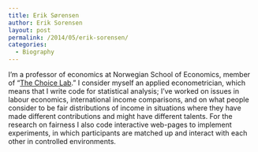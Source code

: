 ```yaml
---
title: Erik Sørensen
author: Erik Sorensen
layout: post
permalink: /2014/05/erik-sorensen/
categories:
  - Biography
---
```

I&#8217;m a professor of economics at Norwegian School of Economics, member of &#8220;[The Choice Lab][1].&#8221; I consider myself an applied econometrician, which means that I write code for statistical analysis; I&#8217;ve worked on issues in labour economics, international income comparisons, and on what people consider to be fair distributions of income in situations where they have made different contributions and might have different talents. For the research on fairness I also code interactive web-pages to implement experiments, in which participants are matched up and interact with each other in controlled environments.

 [1]: http://blogg.nhh.no/thechoicelab/ "The Choice Lab"